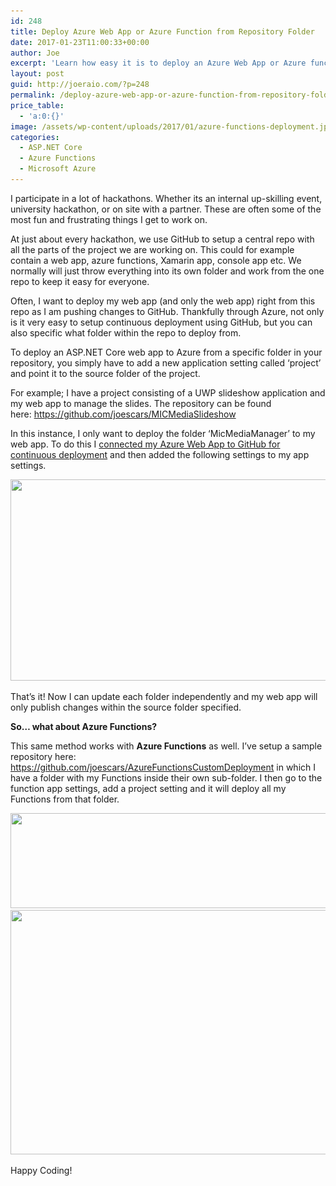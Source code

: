 ```yaml
---
id: 248
title: Deploy Azure Web App or Azure Function from Repository Folder
date: 2017-01-23T11:00:33+00:00
author: Joe
excerpt: 'Learn how easy it is to deploy an Azure Web App or Azure function from a specific folder inside of a GitHub repository. This lets you keep all your related projects organized into one main folder. '
layout: post
guid: http://joeraio.com/?p=248
permalink: /deploy-azure-web-app-or-azure-function-from-repository-folder/
price_table:
  - 'a:0:{}'
image: /assets/wp-content/uploads/2017/01/azure-functions-deployment.jpg
categories:
  - ASP.NET Core
  - Azure Functions
  - Microsoft Azure
---
```

I participate in a lot of hackathons. Whether its an internal up-skilling event, university hackathon, or on site with a partner. These are often some of the most fun and frustrating things I get to work on.

At just about every hackathon, we use GitHub to setup a central repo with all the parts of the project we are working on. This could for example contain a web app, azure functions, Xamarin app, console app etc. We normally will just throw everything into its own folder and work from the one repo to keep it easy for everyone.

Often, I want to deploy my web app (and only the web app) right from this repo as I am pushing changes to GitHub. Thankfully through Azure, not only is it very easy to setup continuous deployment using GitHub, but you can also specific what folder within the repo to deploy from.

To deploy an ASP.NET Core web app to Azure from a specific folder in your repository, you simply have to add a new application setting called &#8216;project&#8217; and point it to the source folder of the project.

For example; I have a project consisting of a UWP slideshow application and my web app to manage the slides. The repository can be found here: <https://github.com/joescars/MICMediaSlideshow>

In this instance, I only want to deploy the folder &#8216;MicMediaManager&#8217; to my web app. To do this I [connected my Azure Web App to GitHub for continuous deployment](https://docs.microsoft.com/en-us/azure/app-service-web/app-service-continuous-deployment) and then added the following settings to my app settings.

<img class="alignnone size-large wp-image-252" src="/assets/wp-content/uploads/2017/01/azure-web-app-deploy-repo-folder-1024x393.png" alt="" width="840" height="322" srcset="http://localhost/wp-content/uploads/2017/01/azure-web-app-deploy-repo-folder-1024x393.png 1024w, http://localhost/wp-content/uploads/2017/01/azure-web-app-deploy-repo-folder-300x115.png 300w, http://localhost/wp-content/uploads/2017/01/azure-web-app-deploy-repo-folder-768x295.png 768w, http://localhost/wp-content/uploads/2017/01/azure-web-app-deploy-repo-folder.png 1039w" sizes="(max-width: 840px) 100vw, 840px" />

That&#8217;s it! Now I can update each folder independently and my web app will only publish changes within the source folder specified.

**So&#8230; what about Azure Functions?**

This same method works with **Azure Functions** as well. I&#8217;ve setup a sample repository here: <https://github.com/joescars/AzureFunctionsCustomDeployment> in which I have a folder with my Functions inside their own sub-folder. I then go to the function app settings, add a project setting and it will deploy all my Functions from that folder.

<img class="alignnone size-large wp-image-254" src="/assets/wp-content/uploads/2017/01/azure-function-app-settings-1024x185.png" alt="" width="840" height="152" srcset="http://localhost/wp-content/uploads/2017/01/azure-function-app-settings-1024x185.png 1024w, http://localhost/wp-content/uploads/2017/01/azure-function-app-settings-300x54.png 300w, http://localhost/wp-content/uploads/2017/01/azure-function-app-settings-768x139.png 768w, http://localhost/wp-content/uploads/2017/01/azure-function-app-settings-1200x216.png 1200w, http://localhost/wp-content/uploads/2017/01/azure-function-app-settings.png 1214w" sizes="(max-width: 840px) 100vw, 840px" />

<img class="alignnone size-large wp-image-255" src="/assets/wp-content/uploads/2017/01/azure-function-custom-folder-app-setting.png" alt="" width="683" height="391" srcset="http://localhost/wp-content/uploads/2017/01/azure-function-custom-folder-app-setting.png 683w, http://localhost/wp-content/uploads/2017/01/azure-function-custom-folder-app-setting-300x172.png 300w" sizes="(max-width: 683px) 100vw, 683px" />

Happy Coding!